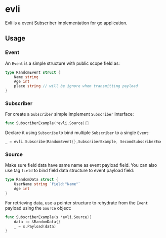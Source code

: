 # evli

Evli is a event Subscriber implementation for go application.

## Usage

### Event

An `Event` is a simple structure with public scope field as:

```go
type RandomEvent struct {
    Name string
    Age int
    place string // will be ignore when transmitting payload
}
```

### Subscriber

For create a `Subscriber` simple implement `Subscriber` interface:

```go
func SubscriberExample(*evli.Source){}
```

Declare it using `Subscribe` to bind multiple `Subscriber` to a single `Event`:

```go
_ = evli.Subscribe(RandomEvent{},SubscriberExample, SecondSubscriberExemple)
```

### Source


Make sure field data have same name as event payload field.
You can also use tag `field` to bind field data structure to event payload field:

```go
type RandomData struct {
    UserName string `field:"Name"`
    Age int
}
```

For retrieving data, use a pointer structure to rehydrate from the `Event` payload using the `Source` object:

```go
func SubscriberExample(s *evli.Source){
    data := &RandomData{}
    _ = s.Payload(data)
}
```